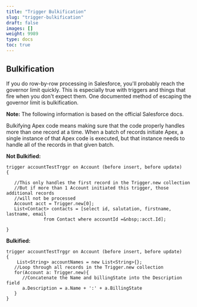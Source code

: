 ```yaml
---
title: "Trigger Bulkification"
slug: "trigger-bulkification"
draft: false
images: []
weight: 9989
type: docs
toc: true
---
```


## Bulkification
If you do row-by-row processing in Salesforce, you'll probably reach the governor limit quickly. This is especially true with triggers and things that fire when you don't expect them. One documented method of escaping the governor limit is bulkification.

**Note:** The following information is based on the official Salesforce docs.

Bulkifying Apex code means making sure that the code properly handles more than one record at a time. When a batch of records initiate Apex, a single instance of that Apex code is executed, but that instance needs to handle all of the records in that given batch. 

**Not Bulkified:**

    trigger accountTestTrggr on Account (before insert, before update) 
    {
    
       //This only handles the first record in the Trigger.new collection
       //But if more than 1 Account initiated this trigger, those additional records
       //will not be processed
       Account acct = Trigger.new[0];
       List<Contact> contacts = [select id, salutation, firstname, lastname, email 
                  from Contact where accountId =&nbsp;:acct.Id];
       
    }

**Bulkified:** 

    trigger accountTestTrggr on Account (before insert, before update) 
    {
        List<String> accountNames = new List<String>{};
       //Loop through all records in the Trigger.new collection
       for(Account a: Trigger.new){
          //Concatenate the Name and billingState into the Description field
          a.Description = a.Name + ':' + a.BillingState
       }
    }


